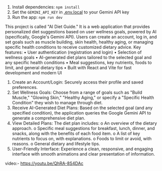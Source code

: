 
1. Install dependencies:
   `npm install`
2. Set the `GEMINI_API_KEY` in [.env.local](.env.local) to your Gemini API key
3. Run the app:
   `npm run dev`

This project is called "AI Diet Guide." It is a web application that provides personalized diet 
suggestions based on user wellness goals, powered by AI (specifically, Google's Gemini API). Users 
can create an account, log in, and set goals such as muscle building, skin health, healthy aging, or 
managing specific health conditions to receive customized dietary advice. 
Key features: 
       • User authentication (registration and login) 
       • Selection of wellness goals 
       • AI-generated diet plans tailored to the selected goal and any specific health conditions 
       • Meal suggestions, key nutrients, foods to limit, and general dietary tips 
       • Built with React and Vite for fast development and modern UI 
     
   
1. Create an Account/Login: Securely access their profile and saved preferences. 
2. Set Wellness Goals: Choose from a range of goals such as "Build Muscle," "Glowing Skin," 
   "Healthy Aging," or specify a "Specific Health Condition" they wish to manage through diet. 
3. Receive AI-Generated Diet Plans: Based on the selected goal (and any specified condition), 
   the application queries the Google Gemini API to generate a comprehensive diet plan. 
4. View Detailed Plans: The diet plan includes: 
       o An overview of the dietary approach. 
       o Specific meal suggestions for breakfast, lunch, dinner, and snacks, along with the 
         benefits of each food item. 
       o A list of key nutrients to focus on, with explanations. 
       o Foods to limit or avoid, with reasons. 
       o General dietary and lifestyle tips. 
5. User-Friendly Interface: Experience a clean, responsive, and engaging interface with smooth 
animations and clear presentation of information.
 
video:- https://youtu.be/QhRA-8S4DAc
